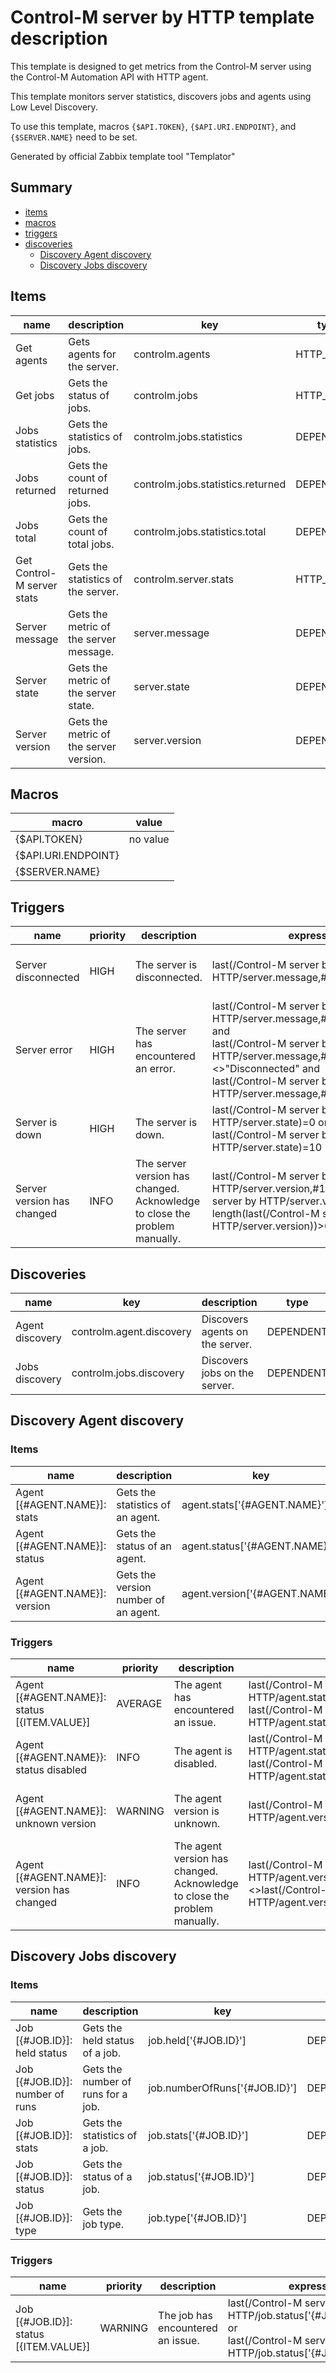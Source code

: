 # Control-M server by HTTP template description

This template is designed to get metrics from the Control-M server using the Control-M Automation API with HTTP agent.

This template monitors server statistics, discovers jobs and agents using Low Level Discovery.

To use this template, macros `{$API.TOKEN}`, `{$API.URI.ENDPOINT}`, and `{$SERVER.NAME}` need to be set.

Generated by official Zabbix template tool "Templator"

## Summary
* [items](#items)
* [macros](#macros)
* [triggers](#triggers)
* [discoveries](#discoveries)
  * [Discovery Agent discovery ](#discovery_agent_discovery)
  * [Discovery Jobs discovery ](#discovery_jobs_discovery)

<a name="items"></a>

## Items
| name | description | key | type | delay |
| ------------- |------------- |------------- |------------- |------------- |
| Get agents | Gets agents for the server. | controlm.agents | HTTP_AGENT | no delay |
| Get jobs | Gets the status of jobs. | controlm.jobs | HTTP_AGENT | no delay |
| Jobs statistics | Gets the statistics of jobs. | controlm.jobs.statistics | DEPENDENT | 0 |
| Jobs returned | Gets the count of returned jobs. | controlm.jobs.statistics.returned | DEPENDENT | 0 |
| Jobs total | Gets the count of total jobs. | controlm.jobs.statistics.total | DEPENDENT | 0 |
| Get Control-M server stats | Gets the statistics of the server. | controlm.server.stats | HTTP_AGENT | no delay |
| Server message | Gets the metric of the server message. | server.message | DEPENDENT | 0 |
| Server state | Gets the metric of the server state. | server.state | DEPENDENT | 0 |
| Server version | Gets the metric of the server version. | server.version | DEPENDENT | 0 |


<a name="macros"></a>

## Macros
| macro | value |
| ------------- |------------- |
| {$API.TOKEN} | no value |
| {$API.URI.ENDPOINT} | <set the api uri endpoint here> |
| {$SERVER.NAME} | <set the server name here> |


<a name="triggers"></a>

## Triggers
| name | priority | description | expression | tags | url |
| ------------- |------------- |------------- |------------- |------------- |------------- |
| Server disconnected | HIGH | The server is disconnected. | last(/Control-M server by HTTP/server.message,#1)="Disconnected" | [{"tag": "scope", "value": "availability"}] | no url |
| Server error | HIGH | The server has encountered an error. | last(/Control-M server by HTTP/server.message,#1)<>"Connected" and<br>last(/Control-M server by HTTP/server.message,#1)<>"Disconnected" and<br>last(/Control-M server by HTTP/server.message,#1)<>"" | [{"tag": "scope", "value": "availability"}] | no url |
| Server is down | HIGH | The server is down. | last(/Control-M server by HTTP/server.state)=0 or<br>last(/Control-M server by HTTP/server.state)=10 | [{"tag": "scope", "value": "availability"}] | no url |
| Server version has changed | INFO | The server version has changed. Acknowledge to close the problem manually. | last(/Control-M server by HTTP/server.version,#1)<>last(/Control-M server by HTTP/server.version,#2) and<br>length(last(/Control-M server by HTTP/server.version))>0 | [{"tag": "scope", "value": "notice"}] | no url |


<a name="discoveries"></a>

## Discoveries
| name | key | description | type | lifetime | delay |
| ------------- |------------- |------------- |------------- |------------- |------------- |
| Agent discovery | controlm.agent.discovery | Discovers agents on the server. | DEPENDENT | no lifetime | 0 |
| Jobs discovery | controlm.jobs.discovery | Discovers jobs on the server. | DEPENDENT | 1d | 0 |


<a name="discovery_agent_discovery"></a>

## Discovery Agent discovery

### Items

| name | description | key | type |
| ------------- |------------- |------------- |------------- |
| Agent [{#AGENT.NAME}]: stats | Gets the statistics of an agent. | agent.stats['{#AGENT.NAME}'] | DEPENDENT |
| Agent [{#AGENT.NAME}]: status | Gets the status of an agent. | agent.status['{#AGENT.NAME}'] | DEPENDENT |
| Agent [{#AGENT.NAME}]: version | Gets the version number of an agent. | agent.version['{#AGENT.NAME}'] | DEPENDENT |


### Triggers

| name | priority | description | expression | tags | url |
| ------------- |------------- |------------- |------------- |------------- |------------- |
| Agent [{#AGENT.NAME}]: status [{ITEM.VALUE}] | AVERAGE | The agent has encountered an issue. | last(/Control-M server by HTTP/agent.status['{#AGENT.NAME}'],#1)=1 or<br>last(/Control-M server by HTTP/agent.status['{#AGENT.NAME}'],#1)=10 | [{"tag": "scope", "value": "availability"}] | no url |
| Agent [{#AGENT.NAME}}: status disabled | INFO | The agent is disabled. | last(/Control-M server by HTTP/agent.status['{#AGENT.NAME}'],#1)=2 or<br>last(/Control-M server by HTTP/agent.status['{#AGENT.NAME}'],#1)=3 | [{"tag": "scope", "value": "availability"}] | no url |
| Agent [{#AGENT.NAME}]: unknown version | WARNING | The agent version is unknown. | last(/Control-M server by HTTP/agent.version['{#AGENT.NAME}'],#1)="Unknown" | [{"tag": "scope", "value": "notice"}] | no url |
| Agent [{#AGENT.NAME}]: version has changed | INFO | The agent version has changed. Acknowledge to close the problem manually. | last(/Control-M server by HTTP/agent.version['{#AGENT.NAME}'],#1)<>last(/Control-M server by HTTP/agent.version['{#AGENT.NAME}'],#2) | [{"tag": "scope", "value": "notice"}] | no url |


<a name="discovery_jobs_discovery"></a>

## Discovery Jobs discovery

### Items

| name | description | key | type |
| ------------- |------------- |------------- |------------- |
| Job [{#JOB.ID}]: held status | Gets the held status of a job. | job.held['{#JOB.ID}'] | DEPENDENT |
| Job [{#JOB.ID}]: number of runs | Gets the number of runs for a job. | job.numberOfRuns['{#JOB.ID}'] | DEPENDENT |
| Job [{#JOB.ID}]: stats | Gets the statistics of a job. | job.stats['{#JOB.ID}'] | DEPENDENT |
| Job [{#JOB.ID}]: status | Gets the status of a job. | job.status['{#JOB.ID}'] | DEPENDENT |
| Job [{#JOB.ID}]: type | Gets the job type. | job.type['{#JOB.ID}'] | DEPENDENT |


### Triggers

| name | priority | description | expression | tags | url |
| ------------- |------------- |------------- |------------- |------------- |------------- |
| Job [{#JOB.ID}]: status [{ITEM.VALUE}] | WARNING | The job has encountered an issue. | last(/Control-M server by HTTP/job.status['{#JOB.ID}'],#1)=1 or<br>last(/Control-M server by HTTP/job.status['{#JOB.ID}'],#1)=10 | [{"tag": "scope", "value": "availability"}] | no url |

